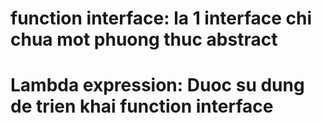 # function interface: la 1 interface chi chua mot phuong thuc abstract
# Lambda expression: Duoc su dung de trien khai function interface
